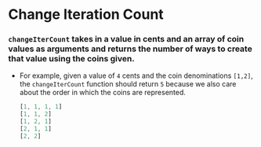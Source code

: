 # Change Iteration Count

### `changeIterCount` takes in a value in cents and an array of coin values as arguments and returns the number of ways to create that value using the coins given.

* For example, given a value of `4` cents and the coin denominations `[1,2]`, the `changeIterCount` function should return `5` because we also care about the order in which the coins are represented.

    ```javascript
    [1, 1, 1, 1]
    [1, 1, 2]
    [1, 2, 1]
    [2, 1, 1]
    [2, 2]
    ```
